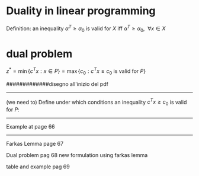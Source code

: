 # Duality in linear programming

Definition: an inequality $\alpha^T \ge \alpha_0$ is valid for $X$ iff $\alpha^T \ge \alpha_0,\ \ \forall x\in X$

# dual problem
$z^* = \min\{c^T x: x\in P\} = \max\{c_0: c^T x\ge c_0 \text{ is valid for }P\}$

#############disegno all'inizio del pdf

---
(we need to) Define under which conditions an inequality $c^T x\ge c_0$ is valid for $P$:

---
Example at page 66

---

Farkas Lemma page 67

Dual problem pag 68 new formulation using farkas lemma 


table and example pag 69